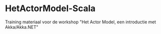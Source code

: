 # HetActorModel-Scala
Training materiaal voor de workshop "Het Actor Model, een introductie met Akka/Akka.NET"
